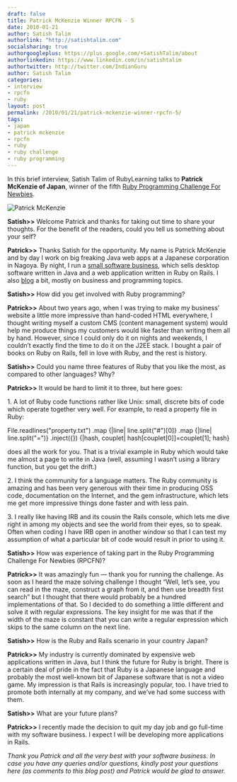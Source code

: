 ```yaml
---
draft: false
title: Patrick McKenzie Winner RPCFN - 5
date: 2010-01-21
author: Satish Talim
authorlink: "http://satishtalim.com"
socialsharing: true
authorgoogleplus: https://plus.google.com/+SatishTalim/about
authorlinkedin: https://www.linkedin.com/in/satishtalim
authortwitter: http://twitter.com/IndianGuru
author: Satish Talim
categories:
- interview
- rpcfn
- ruby
layout: post
permalink: /2010/01/21/patrick-mckenzie-winner-rpcfn-5/
tags:
- japan
- patrick mckenzie
- rpcfn
- ruby
- ruby challenge
- ruby programming
---
```

In this brief interview, Satish Talim of RubyLearning talks to **Patrick
McKenzie of Japan**, winner of the fifth [Ruby Programming Challenge For
Newbies](http://rubylearning.com/blog/2009/12/27/rpcfn-mazes-5/).<!--more-->

![Patrick
McKenzie](http://www.rubylearning.com/images/patrick-125x125.jpg "Patrick McKenzie")

**Satish\>\>** Welcome Patrick and thanks for taking out time to share
your thoughts. For the benefit of the readers, could you tell us
something about your self?

**Patrick\>\>** Thanks Satish for the opportunity. My name is Patrick
McKenzie and by day I work on big freaking Java web apps at a Japanese
corporation in Nagoya. By night, I run a [small software
business](http://www.bingocardcreator.com/), which sells desktop
software written in Java and a web application written in Ruby on Rails.
I also [blog](http://www.kalzumeus.com/) a bit, mostly on business and
programming topics.

**Satish\>\>** How did you get involved with Ruby programming?

**Patrick\>\>** About two years ago, when I was trying to make my
business’ website a little more impressive than hand-coded HTML
everywhere, I thought writing myself a custom CMS (content management
system) would help me produce things my customers would like faster than
writing them all by hand. However, since I could only do it on nights
and weekends, I couldn’t exactly find the time to do it on the J2EE
stack. I bought a pair of books on Ruby on Rails, fell in love with
Ruby, and the rest is history.

**Satish\>\>** Could you name three features of Ruby that you like the
most, as compared to other languages? Why?

**Patrick\>\>** It would be hard to limit it to three, but here goes:

​1. A lot of Ruby code functions rather like Unix: small, discrete bits
of code which operate together very well. For example, to read a
property file in Ruby:

File.readlines("property.txt")
  .map {|line| line.split("#")[0]}
  .map {|line| line.split("=")}
  .inject({}) {|hash, couplet| hash[couplet[0]]=couplet[1]; hash}

does all the work for you. That is a trivial example in Ruby which would
take me almost a page to write in Java (well, assuming I wasn’t using a
library function, but you get the drift.)

​2. I think the community for a language matters. The Ruby community is
amazing and has been very generous with their time in producing OSS
code, documentation on the Internet, and the gem infrastructure, which
lets me get more impressive things done faster and with less pain.

​3. I really like having IRB and its cousin the Rails console, which
lets me dive right in among my objects and see the world from their
eyes, so to speak. Often when coding I have IRB open in another window
so that I can test my assumption of what a particular bit of code would
result in prior to using it.

**Satish\>\>** How was experience of taking part in the Ruby Programming
Challenge For Newbies (RPCFN)?

**Patrick\>\>** It was amazingly fun — thank you for running the
challenge. As soon as I heard the maze solving challenge I thought
“Well, let’s see, you can read in the maze, construct a graph from it,
and then use breadth first search” but I thought that there would
probably be a hundred implementations of that. So I decided to do
something a little different and solve it with regular expressions. The
key insight for me was that if the width of the maze is constant that
you can write a regular expression which skips to the same column on the
next line.

**Satish\>\>** How is the Ruby and Rails scenario in your country Japan?

**Patrick\>\>** My industry is currently dominated by expensive web
applications written in Java, but I think the future for Ruby is bright.
There is a certain deal of pride in the fact that Ruby is a Japanese
language and probably the most well-known bit of Japanese software that
is not a video game. My impression is that Rails is increasingly
popular, too. I have tried to promote both internally at my company, and
we’ve had some success with them.

**Satish\>\>** What are your future plans?

**Patrick\>\>** I recently made the decision to quit my day job and go
full-time with my software business. I expect I will be developing more
applications in Rails.

*Thank you Patrick and all the very best with your software business. In
case you have any queries and/or questions, kindly post your questions
here (as comments to this blog post) and Patrick would be glad to
answer.*
